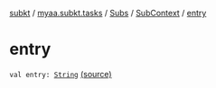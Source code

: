 [subkt](../../../index.md) / [myaa.subkt.tasks](../../index.md) / [Subs](../index.md) / [SubContext](index.md) / [entry](./entry.md)

# entry

`val entry: `[`String`](https://kotlinlang.org/api/latest/jvm/stdlib/kotlin/-string/index.html) [(source)](https://github.com/Myaamori/SubKt/blob/0.1.12/src/main/kotlin/myaa/subkt/tasks/plugin.kt#L469)